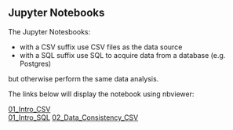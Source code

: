 ## Jupyter Notebooks

The Jupyter Notesbooks:

* with a CSV suffix use CSV files as the data source
* with a SQL suffix use SQL to acquire data from a database (e.g. Postgres)

but otherwise perform the same data analysis.

The links below will display the notebook using nbviewer:  

[01_Intro_CSV](https://nbviewer.jupyter.org/github/sdiehl28/baseball-analytics/blob/master/baseball_jupyter_nb/01_Intro_CSV.ipynb)  
[01_Intro_SQL](https://nbviewer.jupyter.org/github/sdiehl28/baseball-analytics/blob/master/baseball_jupyter_nb/01_Intro_SQL.ipynb)
[02_Data_Consistency_CSV](https://nbviewer.jupyter.org/github/sdiehl28/baseball-analytics/blob/master/baseball_jupyter_nb/02_Data_Consistency_CSV.ipynb)

